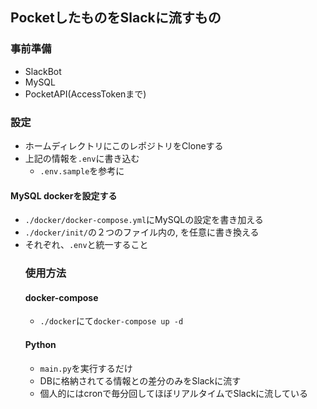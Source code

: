 ## PocketしたものをSlackに流すもの

### 事前準備
* SlackBot
* MySQL
* PocketAPI(AccessTokenまで)

### 設定
* ホームディレクトリにこのレポジトリをCloneする
* 上記の情報を`.env`に書き込む
  * `.env.sample`を参考に

#### MySQL dockerを設定する
* `./docker/docker-compose.yml`にMySQLの設定を書き加える
* `./docker/init/`の２つのファイル内の<DATABASE>, <TABLE>を任意に書き換える
* それぞれ、`.env`と統一すること

### 使用方法
#### docker-compose
* `./docker`にて`docker-compose up -d`

#### Python
* `main.py`を実行するだけ
* DBに格納されてる情報との差分のみをSlackに流す
* 個人的にはcronで毎分回してほぼリアルタイムでSlackに流している
